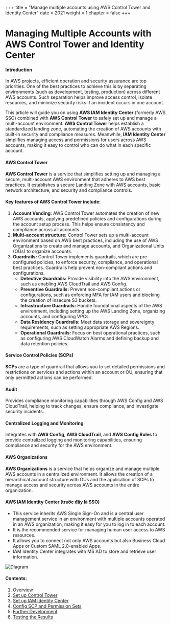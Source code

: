+++
title = "Manage multiple accounts using AWS Control Tower and Identity Center"
date = 2021
weight = 1
chapter = false
+++

# Managing Multiple Accounts with AWS Control Tower and Identity Center

#### Introduction

In AWS projects, efficient operation and security assurance are top priorities. One of the best practices to achieve this is by separating environments (such as development, testing, production) across different AWS accounts. Such separation helps improve access control, isolate resources, and minimize security risks if an incident occurs in one account.

This article will guide you on using **AWS IAM Identity Center** (formerly AWS SSO) combined with **AWS Control Tower** to safely set up and manage a multi-account environment. **AWS Control Tower** helps establish a standardized landing zone, automating the creation of AWS accounts with built-in security and compliance measures. Meanwhile, **IAM Identity Center** simplifies managing access and permissions for users across AWS accounts, making it easy to control who can do what in each specific account.

#### AWS Control Tower
**AWS Control Tower** is a service that simplifies setting up and managing a secure, multi-account AWS environment that adheres to AWS best practices. It establishes a secure Landing Zone with AWS accounts, basic network architecture, and security and compliance controls.

#### Key features of AWS Control Tower include:
1. **Account Vending**: AWS Control Tower automates the creation of new AWS accounts, applying predefined policies and configurations during the account setup process. This helps ensure consistency and compliance across all accounts.
2. **Multi-account structure:** Control Tower sets up a multi-account environment based on AWS best practices, including the use of AWS Organizations to create and manage accounts, and Organizational Units (OUs) to organize accounts.
3. **Guardrails:** Control Tower implements guardrails, which are pre-configured policies, to enforce security, compliance, and operational best practices. Guardrails help prevent non-compliant actions and configurations.
   + **Detective Guardrails:** Provide visibility into the AWS environment, such as enabling AWS CloudTrail and AWS Config.
   + **Preventive Guardrails:** Prevent non-compliant actions or configurations, such as enforcing MFA for IAM users and blocking the creation of insecure S3 buckets.
   + **Infrastructure Guardrails:** Handle foundational aspects of the AWS environment, including setting up the AWS Landing Zone, organizing accounts, and configuring VPCs.
   + **Data Residency Guardrails:** Meet data storage and sovereignty requirements, such as setting appropriate AWS Regions.
   + **Operational Guardrails:** Focus on best operational practices, such as configuring AWS CloudWatch Alarms and defining backup and data retention policies.

#### Service Control Policies (SCPs)
**SCPs** are a type of guardrail that allows you to set detailed permissions and restrictions on services and actions within an account or OU, ensuring that only permitted actions can be performed.

#### Audit
Provides compliance monitoring capabilities through AWS Config and AWS CloudTrail, helping to track changes, ensure compliance, and investigate security incidents.

#### Centralized Logging and Monitoring
Integrates with **AWS Config**, **AWS CloudTrail**, and **AWS Config Rules** to provide centralized logging and monitoring capabilities, ensuring compliance and security for the AWS environment.

#### AWS Organizations
**AWS Organizations** is a service that helps organize and manage multiple AWS accounts in a centralized environment. It allows the creation of a hierarchical account structure with OUs and the application of SCPs to manage access and security across AWS accounts in the entire organization.

#### AWS IAM Identity Center (trước đây là SSO)
+ This service inherits AWS Single Sign-On and is a central user management service in an environment with multiple accounts operated in an AWS organization, making it easy for you to log in to each account.
+ It is the recommended service for managing human user access to AWS resources.
+ It allows you to connect not only AWS accounts but also Business Cloud Apps or Custom SAML 2.0-enabled Apps.
+ IAM Identity Center integrates with MS AD to store and retrieve user information.

![Diagram](/images/home/IAMIdentityCenter.png?width=60pc)

#### Contents:
1. [Overview ](1-overview)
2. [Set up Control Tower ](2-control-tower)
3. [Set up IAM Identity Center](3-iam-identity-center)
4. [Config SCP and Permission Sets](4-scp-permissionsets)
5. [Further Development ](5-further-development) 
6. [Testing the Results](6-testing)